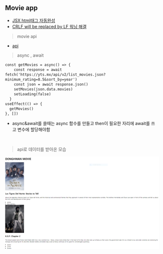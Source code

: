 ## Movie app

- [JSX html태그 자동완성](https://velog.io/@swanious/React-HTML%ED%83%9C%EA%B7%B8-%EC%9E%90%EB%8F%99%EC%99%84%EC%84%B1-%EC%A0%81%EC%9A%A9%ED%95%98%EA%B8%B0)
- [CRLF will be replaced by LF 워닝 해결](https://blog.jaeyoon.io/2018/01/git-crlf.html)

> movie api

- [api](https://yts.mx/api/v2/list_movies.json?minimum_rating=8.5&sort_by=year)

> async , await

```react
const getMovies = async() => {
    const response = await fetch('https://yts.mx/api/v2/list_movies.json?minimum_rating=8.5&sort_by=year')
    const json = await response.json()
    setMovies(json.data.movies)
    setLoading(false)
  }
useEffect(() => {
  getMovies()
}, [])
```

- async&await를 쓸때는 async 함수를 만들고 then이 필요한 자리에 await를 쓰고 변수에 할당해야함

<br>

> api로 데이터를 받아온 모습

![image-20220710000316986](README.assets/image-20220710000316986.png)

